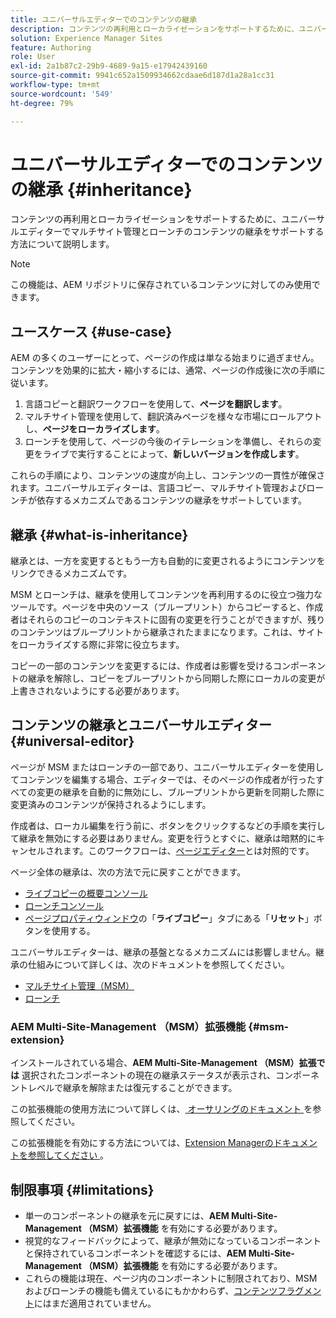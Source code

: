 ```yaml
---
title: ユニバーサルエディターでのコンテンツの継承
description: コンテンツの再利用とローカライゼーションをサポートするために、ユニバーサルエディターでマルチサイト管理とローンチのコンテンツの継承をサポートする方法について説明します。
solution: Experience Manager Sites
feature: Authoring
role: User
exl-id: 2a1b87c2-29b9-4689-9a15-e17942439160
source-git-commit: 9941c652a1509934662cdaae6d187d1a28a1cc31
workflow-type: tm+mt
source-wordcount: '549'
ht-degree: 79%

---
```


# ユニバーサルエディターでのコンテンツの継承 {#inheritance}

コンテンツの再利用とローカライゼーションをサポートするために、ユニバーサルエディターでマルチサイト管理とローンチのコンテンツの継承をサポートする方法について説明します。

>[!NOTE]
>
>この機能は、AEM リポジトリに保存されているコンテンツに対してのみ使用できます。

## ユースケース {#use-case}

AEM の多くのユーザーにとって、ページの作成は単なる始まりに過ぎません。コンテンツを効果的に拡大・縮小するには、通常、ページの作成後に次の手順に従います。

1. 言語コピーと翻訳ワークフローを使用して、**ページを翻訳します**。
1. マルチサイト管理を使用して、翻訳済みページを様々な市場にロールアウトし、**ページをローカライズします**。
1. ローンチを使用して、ページの今後のイテレーションを準備し、それらの変更をライブで実行することによって、**新しいバージョンを作成します**。

これらの手順により、コンテンツの速度が向上し、コンテンツの一貫性が確保されます。ユニバーサルエディターは、言語コピー、マルチサイト管理およびローンチが依存するメカニズムであるコンテンツの継承をサポートしています。

## 継承 {#what-is-inheritance}

継承とは、一方を変更するともう一方も自動的に変更されるようにコンテンツをリンクできるメカニズムです。

MSM とローンチは、継承を使用してコンテンツを再利用するのに役立つ強力なツールです。ページを中央のソース（ブループリント）からコピーすると、作成者はそれらのコピーのコンテキストに固有の変更を行うことができますが、残りのコンテンツはブループリントから継承されたままになります。これは、サイトをローカライズする際に非常に役立ちます。

コピーの一部のコンテンツを変更するには、作成者は影響を受けるコンポーネントの継承を解除し、コピーをブループリントから同期した際にローカルの変更が上書きされないようにする必要があります。

## コンテンツの継承とユニバーサルエディター {#universal-editor}

ページが MSM またはローンチの一部であり、ユニバーサルエディターを使用してコンテンツを編集する場合、エディターでは、そのページの作成者が行ったすべての変更の継承を自動的に無効にし、ブループリントから更新を同期した際に変更済みのコンテンツが保持されるようにします。

作成者は、ローカル編集を行う前に、ボタンをクリックするなどの手順を実行して継承を無効にする必要はありません。変更を行うとすぐに、継承は暗黙的にキャンセルされます。このワークフローは、[ページエディター](/help/sites-cloud/authoring/page-editor/edit-content.md#inherited-components)とは対照的です。

ページ全体の継承は、次の方法で元に戻すことができます。

* [ライブコピーの概要コンソール](/help/sites-cloud/administering/msm/live-copy-overview.md)
* [ローンチコンソール](/help/sites-cloud/authoring/launches/overview.md#the-launches-console)
* [ページプロパティウィンドウ](/help/sites-cloud/authoring/sites-console/page-properties.md)の「**ライブコピー**」タブにある「**リセット**」ボタンを使用する。

ユニバーサルエディターは、継承の基盤となるメカニズムには影響しません。継承の仕組みについて詳しくは、次のドキュメントを参照してください。

* [マルチサイト管理（MSM）](/help/sites-cloud/administering/msm/overview.md)
* [ローンチ](/help/sites-cloud/authoring/launches/overview.md)

### AEM Multi-Site-Management （MSM）拡張機能 {#msm-extension}

インストールされている場合、**AEM Multi-Site-Management （MSM）拡張では** 選択されたコンポーネントの現在の継承ステータスが表示され、コンポーネントレベルで継承を解除または復元することができます。

この拡張機能の使用方法について詳しくは、[ オーサリングのドキュメント ](/help/sites-cloud/authoring/universal-editor/authoring.md#inheritance) を参照してください。

この拡張機能を有効にする方法については、[Extension Managerのドキュメントを参照してください ](https://developer.adobe.com/uix/docs/extension-manager/feature-highlights/#enablingdisabling-extensions)。

## 制限事項 {#limitations}

* 単一のコンポーネントの継承を元に戻すには、**AEM Multi-Site-Management （MSM）拡張機能** を有効にする必要があります。
* 視覚的なフィードバックによって、継承が無効になっているコンポーネントと保持されているコンポーネントを確認するには、**AEM Multi-Site-Management （MSM）拡張機能** を有効にする必要があります。
* これらの機能は現在、ページ内のコンポーネントに制限されており、MSM およびローンチの機能も備えているにもかかわらず、[コンテンツフラグメント](/help/sites-cloud/administering/content-fragments/overview.md)にはまだ適用されていません。
